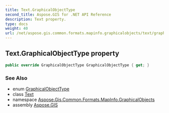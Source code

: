 ```yaml
---
title: Text.GraphicalObjectType
second_title: Aspose.GIS for .NET API Reference
description: Text property. 
type: docs
weight: 40
url: /net/aspose.gis.common.formats.mapinfo.graphicalobjects/text/graphicalobjecttype/
---
```

## Text.GraphicalObjectType property

```csharp
public override GraphicalObjectType GraphicalObjectType { get; }
```

### See Also

* enum [GraphicalObjectType](../../graphicalobjecttype/)
* class [Text](../)
* namespace [Aspose.Gis.Common.Formats.MapInfo.GraphicalObjects](../../text/)
* assembly [Aspose.GIS](../../../)



